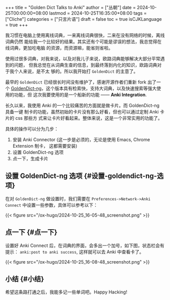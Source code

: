 +++
title = "Golden Dict Talks to Anki"
author = ["丛朝"]
date = 2024-10-25T00:00:00+08:00
lastmod = 2024-10-25T16:35:00+08:00
tags = ["Cliche"]
categories = ["只言片语"]
draft = false
toc = true
isCJKLanguage = true
+++

我习惯在电脑上使用离线词典，一来离线词典很快，二来在没有网络的时候，离线词典仍然
能给我一个比较好的结果。其实还有个可能是谬误的想法，我总觉得在线词典，更加吃电脑
的资源，而资源嘛，能省则省啦。

使用过很多词典，对我来说，以及对我儿子来说，欧路词典能够解决大部分平常遇到的问题，
但我总觉在从词典生查的信息，到最终落到内化的知识，欧路词典对于我个人来说，是不太
够的。所以我开始打 `GoldenDict` 的主意了。

最早的 `GoldenDict` 已经很长时间没有维护了，感谢开源作者们重新 fork 出了一个
[GoldenDict-ng](https://github.com/xiaoyifang/goldendict-ng)，这个版本具有检索快，支持大词典，以及快速搜索等强大使用的功能，但
这次我要使用的是一个船新的功能 —— **Anki Integration**.

长久以来，我使用 Anki 的一个比较痛苦的方面就是做卡片。而 GoldenDict-ng 具备一键
制卡的功能，虽然初始的卡片没有那么好看，但也可以通过定制 Anki 卡片的 css 那些方
式来让卡片好看起来。整体来说，这是一个非常实用的功能了。

具体的操作可以分为几步：

1.  安装 Anki Connector (这一步是必须的，无论是使用 Emacs, Chrome Extension 制卡，
    这都需要安装)
2.  设置 GoldenDict-ng 选项
3.  点一下，生成卡片


## 设置 GoldenDict-ng 选项 {#设置-goldendict-ng-选项}

在对 `GoldenDict-ng` 做设置时，我们需要在 `Preferences->Network->Anki Connect`
中设置一些参数，具体可以参考以下：

{{< figure src="/ox-hugo/2024-10-25_16-05-48_screenshot.png" >}}


## 点一下 {#点一下}

设置好 Anki Connect 后，在词典的界面，会多出一个加号，如下图，状态栏会有提示：
`anki:post to anki success`, 这样就可以去 Anki 中查看卡了。

{{< figure src="/ox-hugo/2024-10-25_16-08-48_screenshot.png" >}}


## 小结 {#小结}

希望这条路打通之后，我能多记一些单词吧。Happy Hacking!
